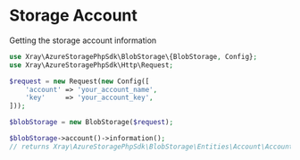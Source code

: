 # Storage Account

Getting the storage account information

```php
use Xray\AzureStoragePhpSdk\BlobStorage\{BlobStorage, Config};
use Xray\AzureStoragePhpSdk\Http\Request;

$request = new Request(new Config([
    'account' => 'your_account_name',
    'key'     => 'your_account_key',
]));

$blobStorage = new BlobStorage($request);

$blobStorage->account()->information();
// returns Xray\AzureStoragePhpSdk\BlobStorage\Entities\Account\AccountInformation;
```
